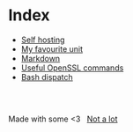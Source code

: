 # Index

- [Self hosting](hosting.md)
- [My favourite unit](unit.md)
- [Markdown](markdown.md)
- [Useful OpenSSL commands](openssl.md)
- [Bash dispatch](dispatch.md)



###  &nbsp;

Made with some <3 &nbsp; [Not a lot](https://github.com/jpedro/jpedro.github.io)
<!-- This ~~will be eventually~~ is generated. -->